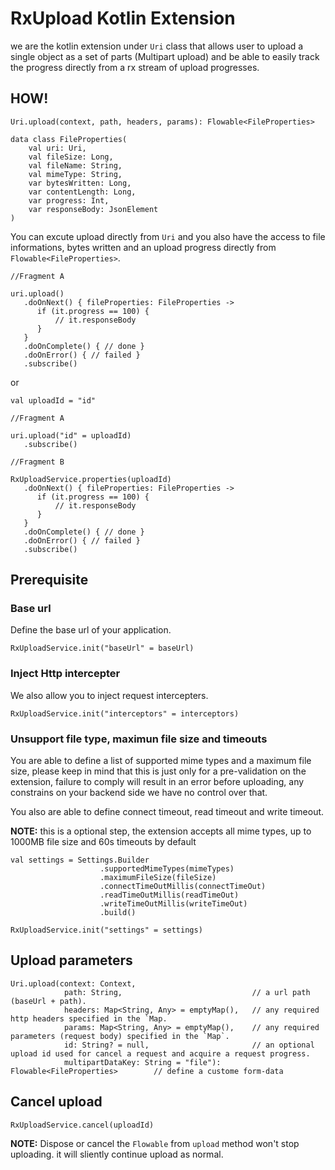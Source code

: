 # RxUpload Kotlin Extension

we are the kotlin extension under `Uri` class that allows user to upload a single object as a set of parts (Multipart upload) and be able to easily track the progress directly from a rx stream of upload progresses.

## HOW!

```text
Uri.upload(context, path, headers, params): Flowable<FileProperties>
```

```text
data class FileProperties(
    val uri: Uri,
    val fileSize: Long,
    val fileName: String,
    val mimeType: String,
    var bytesWritten: Long,
    var contentLength: Long,
    var progress: Int,
    var responseBody: JsonElement
)
```

You can excute upload directly from `Uri` and you also have the access to file informations, bytes written and an upload progress directly from `Flowable<FileProperties>`.

```text
//Fragment A

uri.upload()
   .doOnNext() { fileProperties: FileProperties ->          
      if (it.progress == 100) {
          // it.responseBody
      }
   }
   .doOnComplete() { // done }
   .doOnError() { // failed }
   .subscribe()
```

or

```text
val uploadId = "id"

//Fragment A

uri.upload("id" = uploadId)
   .subscribe()
   
//Fragment B

RxUploadService.properties(uploadId)
   .doOnNext() { fileProperties: FileProperties ->          
      if (it.progress == 100) {
          // it.responseBody
      }
   }
   .doOnComplete() { // done }
   .doOnError() { // failed }
   .subscribe()
```

## Prerequisite

### Base url

Define the base url of your application.

```text
RxUploadService.init("baseUrl" = baseUrl) 
```

### Inject Http intercepter

We also allow you to inject request intercepters.

```text
RxUploadService.init("interceptors" = interceptors) 
```

### Unsupport file type, maximun file size and timeouts

You are able to define a list of supported mime types and a maximum file size, please keep in mind that this is just only for a pre-validation on the extension, failure to comply will result in an error before uploading, any constrains on your backend side we have no control over that.

You also are able to define connect timeout, read timeout and write timeout.  

**NOTE:** this is a optional step, the extension accepts all mime types, up to 1000MB file size and 60s timeouts by default

```text
val settings = Settings.Builder
                    .supportedMimeTypes(mimeTypes)
                    .maximumFileSize(fileSize)
                    .connectTimeOutMillis(connectTimeOut)
                    .readTimeOutMillis(readTimeOut)
                    .writeTimeOutMillis(writeTimeOut)
                    .build()
                    
RxUploadService.init("settings" = settings) 
```

## Upload parameters

```text
Uri.upload(context: Context, 
            path: String,                             // a url path (baseUrl + path).
            headers: Map<String, Any> = emptyMap(),   // any required http headers specified in the `Map.
            params: Map<String, Any> = emptyMap(),    // any required parameters (request body) specified in the `Map`.
            id: String? = null,                       // an optional upload id used for cancel a request and acquire a request progress.
            multipartDataKey: String = "file"): Flowable<FileProperties>        // define a custome form-data
```

## Cancel upload

```text
RxUploadService.cancel(uploadId) 
```

**NOTE:** Dispose or cancel the `Flowable` from `upload` method won't stop uploading. it will sliently continue upload as normal.
